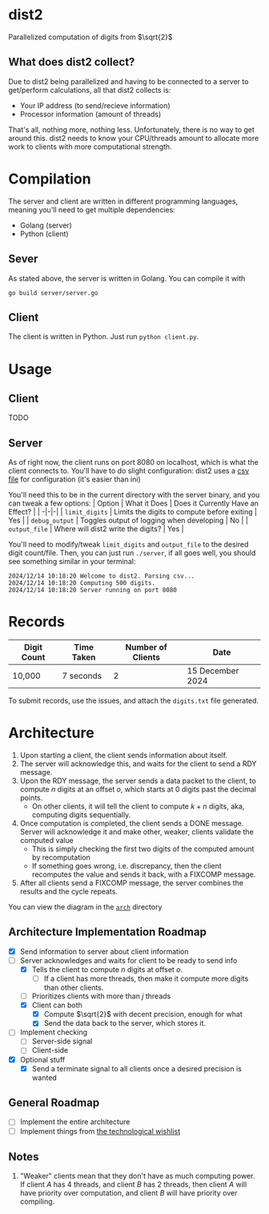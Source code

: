 # dist2
Parallelized computation of digits from $\sqrt{2}$

## What does dist2 collect?
Due to dist2 being parallelized and having to be connected to a server
to get/perform calculations, all that dist2 collects is:
- Your IP address (to send/recieve information)
- Processor information (amount of threads)

That's all, nothing more, nothing less. Unfortunately, there is no way to
get around this. dist2 needs to know your CPU/threads amount to allocate
more work to clients with more computational strength.


# Compilation
The server and client are written in different programming languages,
meaning you'll need to get multiple dependencies:
- Golang (server)
- Python (client)

## Sever
As stated above, the server is written in Golang. You can compile it with
```
go build server/server.go
```

## Client
The client is written in Python. Just run `python client.py`.

# Usage

## Client
TODO

## Server
As of right now, the client runs on port 8080 on localhost, which is what the client connects to. You'll
have to do slight configuration: dist2 uses a [csv file](./src/server/config.csv) for configuration (it's
easier than ini)

You'll need this to be in the current directory with the server binary, and you can tweak a few options:
| Option | What it Does | Does it Currently Have an Effect? |
| -|-|-|
| `limit_digits` | Limits the digits to compute before exiting | Yes |
| `debug_output` | Toggles output of logging when developing   | No  |
| `output_file`  | Where will dist2 write the digits?          | Yes |

You'll need to modify/tweak `limit_digits` and `output_file` to the desired digit count/file. Then, you
can just run `./server`, if all goes well, you should see something similar in your terminal:
```
2024/12/14 10:18:20 Welcome to dist2. Parsing csv...
2024/12/14 10:18:20 Computing 500 digits.
2024/12/14 10:18:20 Server running on port 8080
```

# Records
| Digit Count | Time Taken | Number of Clients | Date |
| ----------- | ---------- | ----------------- | ---- |
| 10,000      | 7  seconds | 2   | 15 December 2024   |

To submit records, use the issues, and attach the `digits.txt` file
generated.

# Architecture
1. Upon starting a client, the client sends information about itself.
2. The server will acknowledge this, and waits for the client to send a RDY
message.
3. Upon the RDY message, the server sends a data packet to the client, to compute $n$ digits at an offset $o$, which starts at 0 digits past the decimal points.
	- On other clients, it will tell the client to compute $k+n$ digits, aka, computing digits sequentially.
4. Once computation is completed, the client sends a DONE message. Server
will acknowledge it and make other, weaker, clients validate the computed value
	- This is simply checking the first two digits of the computed amount by recomputation
	- If something goes wrong, i.e. discrepancy, then the client recomputes the value and sends it back, with a FIXCOMP message.
5. After all clients send a FIXCOMP message, the server combines the results and the cycle repeats.

You can view the diagram in the [`arch`](./arch/graph.md) directory

## Architecture Implementation Roadmap
- [X] Send information to server about client information
- [ ] Server acknowledges and waits for client to be ready to send info
	- [X] Tells the client to compute $n$ digits at offset $o$.
        - [ ] If a client has more threads, then make it compute more digits than other
        clients.
	- [ ] Prioritizes clients with more than $j$ threads
	- [X] Client can both
		- [X] Compute $\sqrt{2}$ with decent precision, enough for what
		- [X] Send the data back to the server, which stores it.
- [ ] Implement checking
	- [ ] Server-side signal
	- [ ] Client-side
- [X] Optional stuff
	- [X] Send a terminate signal to all clients once a desired precision
is wanted

## General Roadmap
- [ ] Implement the entire architecture
- [ ] Implement things from [the technological wishlist](./WISHLIST.md)

## Notes
1. "Weaker" clients mean that they don't have as much computing power. If client $A$ has 4 threads, and client $B$ has
2 threads, then client $A$ will have priority over computation, and client $B$ will have priority over compiling.
